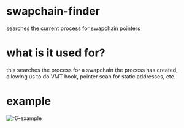 # swapchain-finder
 searches the current process for swapchain pointers

# what is it used for?
 this searches the process for a swapchain the process has created, allowing us to do VMT hook, pointer scan for static addresses, etc.

# example
 ![r6-example](https://github.com/qtKite/swapchain-finder/blob/main/resources/r6-example.png?raw=true)
